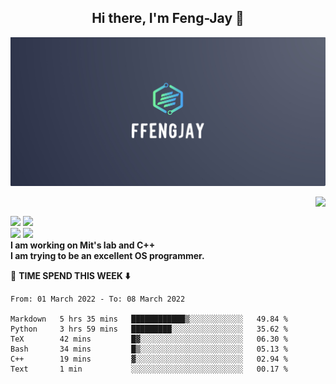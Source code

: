 <h2 align="center"> Hi there, I'm Feng-Jay 👋 </h2>  

![](https://github.com/Feng-Jay/DataStruct/blob/master/Image/1.png)  

<img align="right" src="https://github-readme-stats.vercel.app/api?username=Feng-Jay&show_icons=true&icon_color=CE1D2D&text_color=718096&bg_color=ffffff&hide_title=true" />


&emsp;

![](https://visitor-badge.glitch.me/badge?page_id=Feng-Jay.readme)
![](https://img.shields.io/badge/Concentrate-Cpp-blue)  
![](https://img.shields.io/badge/Rust-primer-orange)
![](https://img.shields.io/badge/Target-OS-9cf)  
**I am working on Mit's lab and C++**  
**I am trying to be an excellent OS programmer.**  


📘 **TIME SPEND THIS WEEK ⬇️**
<!--START_SECTION:waka-->

```text
From: 01 March 2022 - To: 08 March 2022

Markdown   5 hrs 35 mins   ████████████▒░░░░░░░░░░░░   49.84 %
Python     3 hrs 59 mins   █████████░░░░░░░░░░░░░░░░   35.62 %
TeX        42 mins         █▓░░░░░░░░░░░░░░░░░░░░░░░   06.30 %
Bash       34 mins         █▒░░░░░░░░░░░░░░░░░░░░░░░   05.13 %
C++        19 mins         ▓░░░░░░░░░░░░░░░░░░░░░░░░   02.94 %
Text       1 min           ░░░░░░░░░░░░░░░░░░░░░░░░░   00.17 %
```

<!--END_SECTION:waka-->

